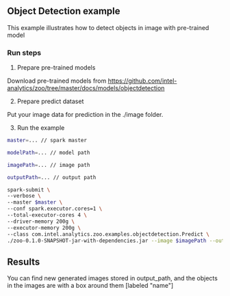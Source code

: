 ## Object Detection example
This example illustrates how to detect objects in image with pre-trained model

### Run steps
1. Prepare pre-trained models

Download pre-trained models from https://github.com/intel-analytics/zoo/tree/master/docs/models/objectdetection

2. Prepare predict dataset

Put your image data for prediction in the ./image folder.

3. Run the example

```bash
master=... // spark master

modelPath=... // model path

imagePath=... // image path

outputPath=... // output path

spark-submit \
--verbose \
--master $master \
--conf spark.executor.cores=1 \
--total-executor-cores 4 \
--driver-memory 200g \
--executor-memory 200g \
--class com.intel.analytics.zoo.examples.objectdetection.Predict \
./zoo-0.1.0-SNAPSHOT-jar-with-dependencies.jar --image $imagePath --output $outputPath --model $modelPath --partition 4
```

## Results
You can find new generated images stored in output_path, and the objects in the images are with a box around them [labeled "name"]
